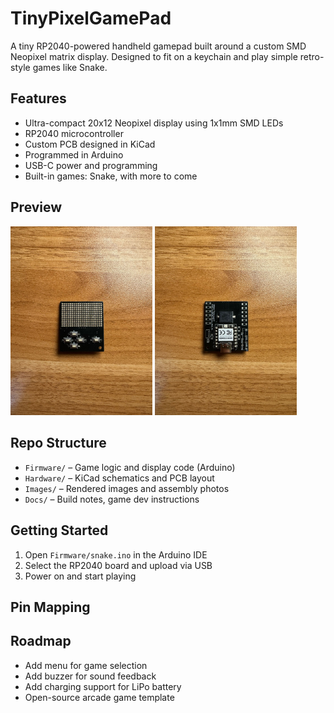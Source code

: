 # TinyPixelGamePad
A tiny RP2040-powered handheld gamepad built around a custom SMD Neopixel matrix display. Designed to fit on a keychain and play simple retro-style games like Snake.

## Features
- Ultra-compact 20x12 Neopixel display using 1x1mm SMD LEDs
- RP2040 microcontroller
- Custom PCB designed in KiCad
- Programmed in Arduino
- USB-C power and programming
- Built-in games: Snake, with more to come

## Preview
<p float="left">
  <img src="Images/TinyPixelGamePad_Front.jpg" width="45%" />
  <img src="Images/TinyPixelGamePad_Back.jpg" width="45%" />
</p>

## Repo Structure
- `Firmware/` – Game logic and display code (Arduino)
- `Hardware/` – KiCad schematics and PCB layout
- `Images/` – Rendered images and assembly photos
- `Docs/` – Build notes, game dev instructions

## Getting Started
1. Open `Firmware/snake.ino` in the Arduino IDE
2. Select the RP2040 board and upload via USB
3. Power on and start playing 

## Pin Mapping


## Roadmap
- Add menu for game selection
- Add buzzer for sound feedback
- Add charging support for LiPo battery
- Open-source arcade game template
